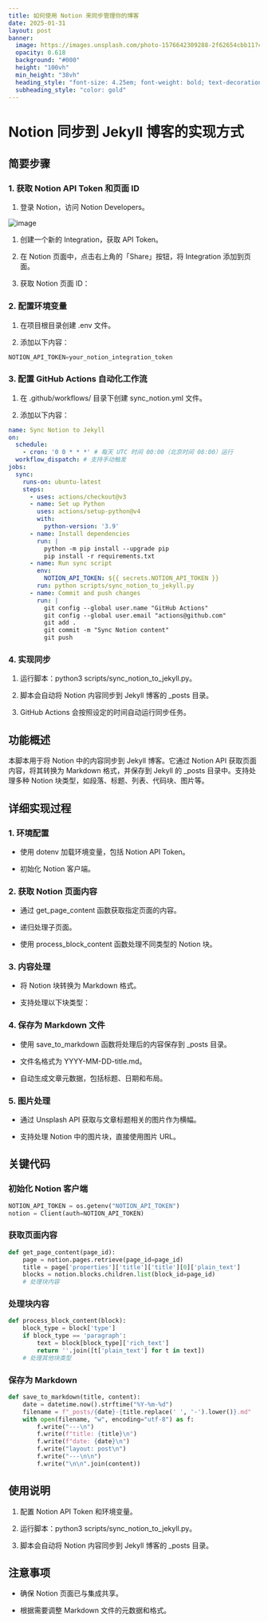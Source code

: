 ```yaml
---
title: 如何使用 Notion 来同步管理你的博客
date: 2025-01-31
layout: post
banner:
  image: https://images.unsplash.com/photo-1576642309288-2f62654cbb11?crop=entropy&cs=tinysrgb&fit=max&fm=jpg&ixid=M3w2OTIwMzJ8MHwxfHJhbmRvbXx8fHx8fHx8fDE3MzgzNDc4ODV8&ixlib=rb-4.0.3&q=80&w=1080
  opacity: 0.618
  background: "#000"
  height: "100vh"
  min_height: "38vh"
  heading_style: "font-size: 4.25em; font-weight: bold; text-decoration: underline"
  subheading_style: "color: gold"
---
```


# Notion 同步到 Jekyll 博客的实现方式

## 简要步骤

### 1. 获取 Notion API Token 和页面 ID

1. 登录 Notion，访问 Notion Developers。

![image](https://prod-files-secure.s3.us-west-2.amazonaws.com/a7a0cc5a-89b9-4cda-8686-1fba0ca52f40/d19c1afe-dea5-4312-9333-786b0ba83054/image.png?X-Amz-Algorithm=AWS4-HMAC-SHA256&X-Amz-Content-Sha256=UNSIGNED-PAYLOAD&X-Amz-Credential=ASIAZI2LB466UXCPI6GY%2F20250131%2Fus-west-2%2Fs3%2Faws4_request&X-Amz-Date=20250131T182445Z&X-Amz-Expires=3600&X-Amz-Security-Token=IQoJb3JpZ2luX2VjELr%2F%2F%2F%2F%2F%2F%2F%2F%2F%2FwEaCXVzLXdlc3QtMiJHMEUCIQCuoJfEfD5VxqMOfwo%2B8RiK2Ic0iaCZzamh6LKEojLf3QIgBoF%2BT39BonAShUlLJt8gTsykjNHKFwDLbiwcej1smIwqiAQIw%2F%2F%2F%2F%2F%2F%2F%2F%2F%2F%2FARAAGgw2Mzc0MjMxODM4MDUiDCydJVg3gIz9Dciq2yrcA%2FvyVX41s6C4ixPqml%2BrYxjazo8WHUQY69xVbhgGbusFLThtUnK8mFgvjegq4I5Zbb0YdmilKsTdkof9MH%2F2fygBXdo2z0j5GZSI99xKLTBkK%2FhLg8hSKnMXKs63aTAwZHtMcbfuxOqPYG3aNvV5tM93tn%2B%2Fd7Kpd49eSrNcSCwME1CnhWeSca3Z6wihyNHmt8Igahv6jPfFJMf7ertni4Lh0zSk0LVjkCrFo3OlaFZhPiJde2WY2CYMGlqwcGgm%2BXzhrhuvf9Hw8foO1jpWehkMVty9x3zuufs8%2FC6BwYZaY8DfNR6s8uUSJBA77zN7NWShwiZV7jnqL5UkPIwQXBXxBQfuPhE7%2BUvfmA7vPXdQuM0F1C4Des0BP3sawh%2FQ3tvpvJ4SovYbgIaiR7hOYToU0f9tMHl3vhpnWhy6v47km0KoSNAX19itOWqyq1kX%2FIW0Csi1dJeW0pYrVQz3BoPn%2Bb%2FjoSuos1AlYcgls3kCbyHI6ZxB6xwG6C82ZMGMLkXIlP4IWXTPxOCus1kUyg5pdyU6w2eKziRYt%2B4SlrgwQcK6DuLfDmAQWHJjtZfj0R48kwV6xyk%2FsKUh%2FZXDpkHe57t1i8ygS2NLchvNV8o%2FNqzjzBocYyJKmVEEMKym9LwGOqUBNVu3wT7LT5yMyM7nf3Q0dS%2BqUJozVhiNkjsBRAWVQZwvcGs%2FnW1301l7OY2EQEpWHgTiuqxAPmR1o196LJM213VZeN5psZfM%2BDjoqCb0GmiQKTKzcjYrxOPmTDpTpqspsYj1pPV3B%2FQezflJdH4RvXLbD%2FMjkoIXau3fk8MK08rH2Cb06VWs1Ox8pIfE7lxn5sBImkTfXyNK2CY%2FMQKcIj04Hjoq&X-Amz-Signature=268982cfca53265d83237a615208469e6771044fe520b65b24687b5599313879&X-Amz-SignedHeaders=host&x-id=GetObject)

1. 创建一个新的 Integration，获取 API Token。

1. 在 Notion 页面中，点击右上角的「Share」按钮，将 Integration 添加到页面。

1. 获取 Notion 页面 ID：


### 2. 配置环境变量

1. 在项目根目录创建 .env 文件。

1. 添加以下内容：

```javascript
NOTION_API_TOKEN=your_notion_integration_token
```

### 3. 配置 GitHub Actions 自动化工作流

1. 在 .github/workflows/ 目录下创建 sync_notion.yml 文件。

1. 添加以下内容：

```yaml
name: Sync Notion to Jekyll
on:
  schedule:
    - cron: '0 0 * * *' # 每天 UTC 时间 00:00（北京时间 08:00）运行
  workflow_dispatch: # 支持手动触发
jobs:
  sync:
    runs-on: ubuntu-latest
    steps:
      - uses: actions/checkout@v3
      - name: Set up Python
        uses: actions/setup-python@v4
        with:
          python-version: '3.9'
      - name: Install dependencies
        run: |
          python -m pip install --upgrade pip
          pip install -r requirements.txt
      - name: Run sync script
        env:
          NOTION_API_TOKEN: ${{ secrets.NOTION_API_TOKEN }}
        run: python scripts/sync_notion_to_jekyll.py
      - name: Commit and push changes
        run: |
          git config --global user.name "GitHub Actions"
          git config --global user.email "actions@github.com"
          git add .
          git commit -m "Sync Notion content"
          git push
```

### 4. 实现同步

1. 运行脚本：python3 scripts/sync_notion_to_jekyll.py。

1. 脚本会自动将 Notion 内容同步到 Jekyll 博客的 _posts 目录。

1. GitHub Actions 会按照设定的时间自动运行同步任务。

## 功能概述

本脚本用于将 Notion 中的内容同步到 Jekyll 博客。它通过 Notion API 获取页面内容，将其转换为 Markdown 格式，并保存到 Jekyll 的 _posts 目录中。支持处理多种 Notion 块类型，如段落、标题、列表、代码块、图片等。

## 详细实现过程

### 1. 环境配置

- 使用 dotenv 加载环境变量，包括 Notion API Token。

- 初始化 Notion 客户端。

### 2. 获取 Notion 页面内容

- 通过 get_page_content 函数获取指定页面的内容。

- 递归处理子页面。

- 使用 process_block_content 函数处理不同类型的 Notion 块。

### 3. 内容处理

- 将 Notion 块转换为 Markdown 格式。

- 支持处理以下块类型：


### 4. 保存为 Markdown 文件

- 使用 save_to_markdown 函数将处理后的内容保存到 _posts 目录。

- 文件名格式为 YYYY-MM-DD-title.md。

- 自动生成文章元数据，包括标题、日期和布局。

### 5. 图片处理

- 通过 Unsplash API 获取与文章标题相关的图片作为横幅。

- 支持处理 Notion 中的图片块，直接使用图片 URL。

## 关键代码

### 初始化 Notion 客户端

```python
NOTION_API_TOKEN = os.getenv("NOTION_API_TOKEN")
notion = Client(auth=NOTION_API_TOKEN)
```

### 获取页面内容

```python
def get_page_content(page_id):
    page = notion.pages.retrieve(page_id=page_id)
    title = page['properties']['title']['title'][0]['plain_text']
    blocks = notion.blocks.children.list(block_id=page_id)
    # 处理块内容
```

### 处理块内容

```python
def process_block_content(block):
    block_type = block['type']
    if block_type == 'paragraph':
        text = block[block_type]['rich_text']
        return ''.join([t['plain_text'] for t in text])
    # 处理其他块类型
```

### 保存为 Markdown

```python
def save_to_markdown(title, content):
    date = datetime.now().strftime("%Y-%m-%d")
    filename = f"_posts/{date}-{title.replace(' ', '-').lower()}.md"
    with open(filename, "w", encoding="utf-8") as f:
        f.write("---\n")
        f.write(f"title: {title}\n")
        f.write(f"date: {date}\n")
        f.write("layout: post\n")
        f.write("---\n\n")
        f.write("\n\n".join(content))
```

## 使用说明

1. 配置 Notion API Token 和环境变量。

1. 运行脚本：python3 scripts/sync_notion_to_jekyll.py。

1. 脚本会自动将 Notion 内容同步到 Jekyll 博客的 _posts 目录。

## 注意事项

- 确保 Notion 页面已与集成共享。

- 根据需要调整 Markdown 文件的元数据和格式。